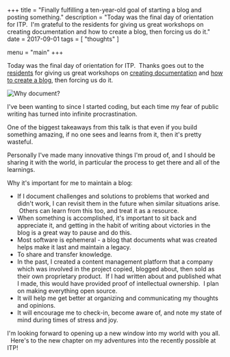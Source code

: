 +++
title = "Finally fulfilling a ten-year-old goal of starting a blog and posting something."
description = "Today was the final day of orientation for ITP.  I'm grateful to the residents for giving us great workshops on creating documentation and how to create a blog, then forcing us do it."
date = 2017-09-01
tags = [
  "thoughts"
]

menu = "main"
+++


Today was the final day of orientation for ITP.  Thanks goes out to the [residents](http://itp.nyu.edu/residents/) for giving us great workshops on
[creating documentation](http://itp.nyu.edu/residents/doc-day-2017-documentation/) and [how to create a blog](http://itp.nyu.edu/residents/doc-day-2017-blog-setup/),
then forcing us do it.

![Why document?](/blog/images/IMG_3644.png)

I've been wanting to since I started coding, but each time my fear of public writing has turned into infinite procrastination.

One of the biggest takeaways from this talk is that even if you build something amazing, if no one sees and learns from it, then it's pretty wasteful.

Personally I've made many innovative things I'm proud of, and I should be sharing it with the world, in particular the process to get there and all of the learnings.

Why it's important for me to maintain a blog:

* If I document challenges and solutions to problems that worked and didn't work, I can revisit them in the future when similar situations arise.  Others can learn from this too, and treat it as a resource.
* When something is accomplished, it's important to sit back and appreciate it, and getting in the habit of writing about victories in the blog is a great way to pause and do this.
* Most software is ephemeral - a blog that documents what was created helps make it last and maintain a legacy.
* To share and transfer knowledge.
* In the past, I created a content management platform that a company which was involved in the project copied, blogged about, then sold as their own proprietary product.  If I had written about and published what I made, this would have provided proof of intellectual ownership.  I plan on making everything open source.
* It will help me get better at organizing and communicating my thoughts and opinions.
* It will encourage me to check-in, become aware of, and note my state of mind during times of stress and joy.

I'm looking forward to opening up a new window into my world with you all.   Here's to the new chapter on my adventures into the recently possible at ITP!
